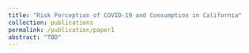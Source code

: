 ```yaml
---
title: "Risk Perception of COVID-19 and Consumption in California"
collection: publications
permalink: /publication/paper1
abstract: "TBD"
---
```



